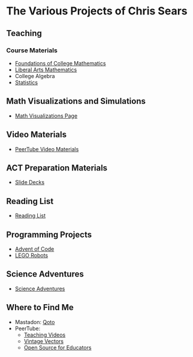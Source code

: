 # The Various Projects of Chris Sears

## Teaching

### Course Materials
* [Foundations of College Mathematics](/foundations/Foundations.md)
* [Liberal Arts Mathematics](./liberal_arts_math/Liberal_Arts_Mathematics.md)
* College Algebra
* [Statistics](./statistics/statistics.md)
    
## Math Visualizations and Simulations
* [Math Visualizations Page](./visualization/index.html)
    
    
## Video Materials
* [PeerTube Video Materials](./peertube_materials/PeerTube.md)
	

## ACT Preparation Materials
* [Slide Decks](./act-prep/index.html)

## Reading List
* [Reading List](./reading/reading.md)	

## Programming Projects
* [Advent of Code](./advent-of-code/index.html)
* [LEGO Robots](./robotics/robotics_projects.md)
   
## Science Adventures
* [Science Adventures](./science_adventures/ScienceAdventures.md)

## Where to Find Me
* Mastadon: [Qoto](https://qoto.org/@OmegaLimit)
* PeerTube:
	- [Teaching Videos](https://spectra.video/c/chris_sears_teaching/videos)
	- [Vintage Vectors](https://spectra.video/c/chris_sears_fun/videos)
	- [Open Source for Educators](https://spectra.video/c/chirs_sears_technology/videos)


